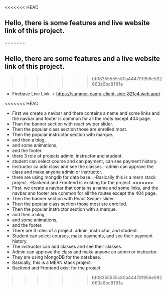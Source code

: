<<<<<<< HEAD
## Hello, there is some features and live website link of this project.
=======
## Hello, there are some features and a live website link of this project.
>>>>>>> bf08355555c80a44479f956e592663a6bc811f1a

- Firebase Live Link -> https://summer-camp-client-side-821c4.web.app/


<<<<<<< HEAD
- First we create a navbar and there contains a name and some links and the navbar and footer is common for all the roots except 404 page.
- Than the banner section with react swiper slider.
- Then the popular class section those are enrolled most.
- Then the popular instructor section with marque.
- and then a blog,
- and some animations,
- and the footer.
- there 3 role of projects admin, instructor and student.
- student can select course and can payment, can see payment history.
- Instructor ca add class and see the classes.
-admin can approve the class and make anyone admin or instructor.
- there are using mongdb for data base..
-Basically this is a mern stack project.
-Backend and Frontend is existing for the project.
=======
- First, we create a navbar that contains a name and some links, and the navbar and footer are common for all the routes except the 404 page.
- Then the banner section with React Swiper slider.
- Then the popular class section those most are enrolled.
- Then the popular instructor section with a marque.
- and then a blog,
- and some animations,
- and the footer.
- There are 3 roles of a project: admin, instructor, and student.
- Student can select courses, make payments, and see their payment history.
- The instructor can add  classes and see their classes.
- Admin can approve the class and make anyone an admin or instructor.
- They are using MongoDB for the database.
- Basically, this is a MERN stack project.
- Backend and Frontend exist for the project.
>>>>>>> bf08355555c80a44479f956e592663a6bc811f1a
